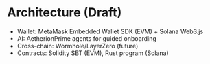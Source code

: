 # Architecture (Draft)
- Wallet: MetaMask Embedded Wallet SDK (EVM) + Solana Web3.js
- AI: AetherionPrime agents for guided onboarding
- Cross-chain: Wormhole/LayerZero (future)
- Contracts: Solidity SBT (EVM), Rust program (Solana)
